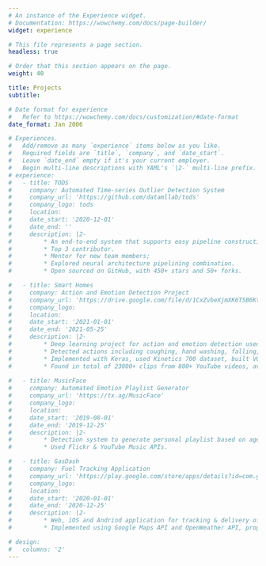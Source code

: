 ```yaml
---
# An instance of the Experience widget.
# Documentation: https://wowchemy.com/docs/page-builder/
widget: experience

# This file represents a page section.
headless: true

# Order that this section appears on the page.
weight: 40

title: Projects
subtitle:

# Date format for experience
#   Refer to https://wowchemy.com/docs/customization/#date-format
date_format: Jan 2006

# Experiences.
#   Add/remove as many `experience` items below as you like.
#   Required fields are `title`, `company`, and `date_start`.
#   Leave `date_end` empty if it's your current employer.
#   Begin multi-line descriptions with YAML's `|2-` multi-line prefix.
# experience:
#   - title: TODS
#     company: Automated Time-series Outlier Detection System
#     company_url: 'https://github.com/datamllab/tods'
#     company_logo: tods
#     location: 
#     date_start: '2020-12-01'
#     date_end: ''
#     description: |2-
#         * An end-to-end system that supports easy pipeline construction with more than 70 primitives for automated machine learning.
#         * Top 3 contributor.
#         * Mentor for new team members;
#         * Explored neural architecture pipelining combination.
#         * Open sourced on GitHub, with 450+ stars and 50+ forks.

#   - title: Smart Homes
#     company: Action and Emotion Detection Project
#     company_url: 'https://drive.google.com/file/d/1CxZvbeXjmXK6T5B6KtJIW1Q4N7O42Y85/view?usp=sharing'
#     company_logo: 
#     location: 
#     date_start: '2021-01-01'
#     date_end: '2021-05-25'
#     description: |2-
#         * Deep learning project for action and emotion detection used in ”Smart Homes”.
#         * Detected actions including coughing, hand washing, falling, cleaning windows, cleaning bathroom and washing feet.
#         * Implemented with Keras, used Kinetics 700 dataset, built VGG16 and Xception CNNs for base model.
#         * Found in total of 23000+ clips from 800+ YouTube videos, average accuracy 91.2%, ranked top three overall in the project competition.
        
#   - title: MusicFace
#     company: Automated Emotion Playlist Generator
#     company_url: 'https://tx.ag/MusicFace'
#     company_logo: 
#     location: 
#     date_start: '2019-08-01'
#     date_end: '2019-12-25'
#     description: |2-
#         * Detection system to generate personal playlist based on age and mood.
#         * Used Flickr & YouTube Music APIs.

#   - title: GasDash
#     company: Fuel Tracking Application
#     company_url: 'https://play.google.com/store/apps/details?id=com.geotracking.gasdash'
#     company_logo: 
#     location: 
#     date_start: '2020-01-01'
#     date_end: '2020-12-25'
#     description: |2-
#         * Web, iOS and Andriod application for tracking & delivery of fuel trucks, deployed on Google Play Store.
#         * Implemented using Google Maps API and OpenWeather API, programmed in Dart language.

# design:
#   columns: '2'
---
```

<!-- ---
# An instance of the Portfolio widget.
# Documentation: https://wowchemy.com/docs/page-builder/
widget: portfolio

# This file represents a page section.
headless: true

# Order that this section appears on the page.
weight: 40

title: Projects
subtitle: ''

content:
  # Page type to display. E.g. project.
  page_type: project

  # Default filter index (e.g. 0 corresponds to the first `filter_button` instance below).
  filter_default: 0

  # Filter toolbar (optional).
  # Add or remove as many filters (`filter_button` instances) as you like.
  # To show all items, set `tag` to "*".
  # To filter by a specific tag, set `tag` to an existing tag name.
  # To remove the toolbar, delete the entire `filter_button` block.
  filter_button:
  - name: All
    tag: '*'
  - name: Machine Learning
    tag: Machine Learning
  - name: Other
    tag: Demo

design:
  # Choose how many columns the section has. Valid values: '1' or '2'.
  columns: '2'

  # Toggle between the various page layout types.
  #   1 = List
  #   2 = Compact
  #   3 = Card
  #   5 = Showcase
  view: 3

  # For Showcase view, flip alternate rows?
  flip_alt_rows: false
--- -->